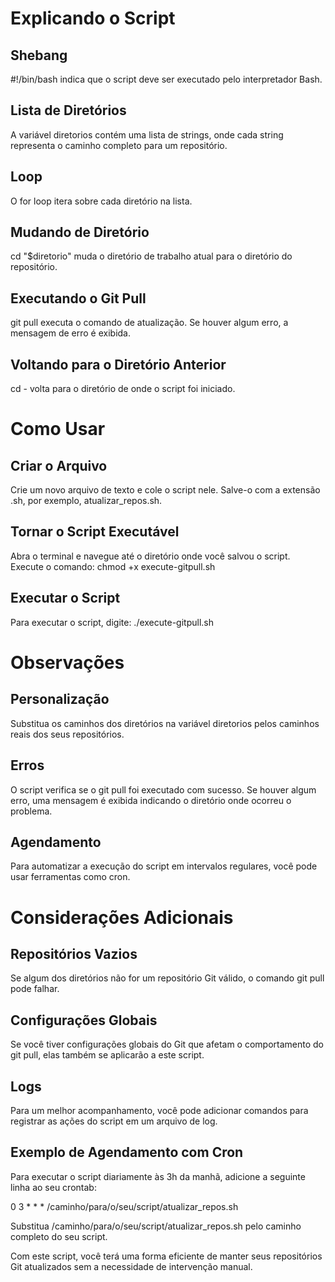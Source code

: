 # Explicando o Script

## Shebang

#!/bin/bash indica que o script deve ser executado pelo interpretador Bash.

## Lista de Diretórios

A variável diretorios contém uma lista de strings, onde cada string representa o caminho completo para um repositório.

## Loop

O for loop itera sobre cada diretório na lista.

## Mudando de Diretório

cd "$diretorio" muda o diretório de trabalho atual para o diretório do repositório.

## Executando o Git Pull

git pull executa o comando de atualização. Se houver algum erro, a mensagem de erro é exibida.

## Voltando para o Diretório Anterior

cd - volta para o diretório de onde o script foi iniciado.

# Como Usar

## Criar o Arquivo

Crie um novo arquivo de texto e cole o script nele. Salve-o com a extensão .sh, por exemplo, atualizar_repos.sh.

## Tornar o Script Executável

Abra o terminal e navegue até o diretório onde você salvou o script. Execute o comando:
chmod +x execute-gitpull.sh

## Executar o Script

Para executar o script, digite:
./execute-gitpull.sh

# Observações

## Personalização

Substitua os caminhos dos diretórios na variável diretorios pelos caminhos reais dos seus repositórios.

## Erros

O script verifica se o git pull foi executado com sucesso. Se houver algum erro, uma mensagem é exibida indicando o diretório onde ocorreu o problema.

## Agendamento

Para automatizar a execução do script em intervalos regulares, você pode usar ferramentas como cron.

# Considerações Adicionais

## Repositórios Vazios

Se algum dos diretórios não for um repositório Git válido, o comando git pull pode falhar.

## Configurações Globais

Se você tiver configurações globais do Git que afetam o comportamento do git pull, elas também se aplicarão a este script.

## Logs

Para um melhor acompanhamento, você pode adicionar comandos para registrar as ações do script em um arquivo de log.

## Exemplo de Agendamento com Cron

Para executar o script diariamente às 3h da manhã, adicione a seguinte linha ao seu crontab:

0 3 * * * /caminho/para/o/seu/script/atualizar_repos.sh

Substitua /caminho/para/o/seu/script/atualizar_repos.sh pelo caminho completo do seu script.

Com este script, você terá uma forma eficiente de manter seus repositórios Git atualizados sem a necessidade de intervenção manual.